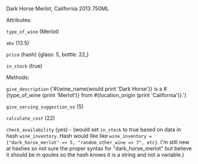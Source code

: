 Dark Horse Merlot, California 2013 750ML

Attributes:

`type_of_wine` (Merlot)

`abv` (13.5)

`price` (hash) {glass: 5, bottle: 22,}

`in_stock` (true)

Methods:

`give_description` ('#{wine_name(would print 'Dark Horse')} is a #{type_of_wine (print 'Merlot')} from #{location_origin (print 'California')}.')

`give_serving_suggestion_oz` (5)

`calculate_cost` (22)

`check_availability` (yes) - (would set `in_stock` to true based on data in hash `wine_inventory`.  Hash would like like `wine_inventory = {"dark_horse_merlot" => 5, "random_other_wine => 7", etc}`. I'm still new at hashes so not sure the proper syntax for "dark_horse_merlot" but believe it should be in qoutes so the hash knows it is a string and not a variable.)
